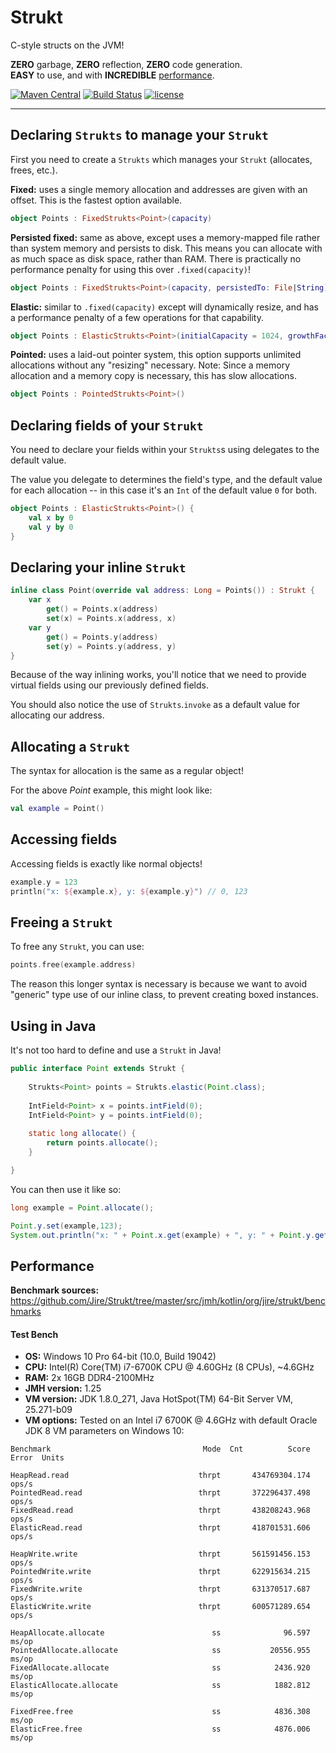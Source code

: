 # Strukt

C-style structs on the JVM!

**ZERO** garbage, **ZERO** reflection, **ZERO** code generation.  
**EASY** to use, and with **INCREDIBLE** [performance](#performance).

[![Maven Central](https://img.shields.io/maven-central/v/org.jire.strukt/strukt.svg)](https://search.maven.org/search?q=g:org.jire.strukt)
[![Build Status](https://travis-ci.com/Jire/Strukt.svg?branch=master)](https://travis-ci.com/Jire/Strukt)
[![license](https://img.shields.io/github/license/Jire/Strukt.svg)](https://github.com/Jire/Strukt/blob/master/LICENSE.txt)

---

## Declaring `Strukts` to manage your `Strukt`

First you need to create a `Strukts` which manages your `Strukt` (allocates, frees, etc.).

**Fixed:** uses a single memory allocation and addresses are given with an offset. This is the fastest option available.

```kotlin
object Points : FixedStrukts<Point>(capacity)
```

**Persisted fixed:** same as above, except uses a memory-mapped file rather than system memory and persists to disk.
This means you can allocate with as much space as disk space, rather than RAM. There is practically no performance
penalty for using this over `.fixed(capacity)`!

```kotlin
object Points : FixedStrukts<Point>(capacity, persistedTo: File|String)
```

**Elastic:** similar to `.fixed(capacity)` except will dynamically resize, and has a performance penalty of a few
operations for that capability.

```kotlin
object Points : ElasticStrukts<Point>(initialCapacity = 1024, growthFactor = 2.0)
```

**Pointed:** uses a laid-out pointer system, this option supports unlimited allocations without any "resizing"
necessary. Note: Since a memory allocation and a memory copy is necessary, this has slow allocations.

```kotlin
object Points : PointedStrukts<Point>()
```

## Declaring fields of your `Strukt`

You need to declare your fields within your `Strukts`s using delegates to the default value.

The value you delegate to determines the field's type, and the default value for each allocation -- in this case it's
an `Int` of the default value `0` for both.

```kotlin
object Points : ElasticStrukts<Point>() {
	val x by 0
	val y by 0
}
```

## Declaring your inline `Strukt`

```kotlin
inline class Point(override val address: Long = Points()) : Strukt {
	var x
		get() = Points.x(address)
		set(x) = Points.x(address, x)
	var y
		get() = Points.y(address)
		set(y) = Points.y(address, y)
}
```

Because of the way inlining works, you'll notice that we need to provide virtual fields using our previously defined
fields.

You should also notice the use of `Strukts`.`invoke` as a default value for allocating our address.

## Allocating a `Strukt`

The syntax for allocation is the same as a regular object!

For the above _Point_ example, this might look like:

```kotlin
val example = Point()
```

## Accessing fields

Accessing fields is exactly like normal objects!

```kotlin
example.y = 123
println("x: ${example.x}, y: ${example.y}") // 0, 123
```

## Freeing a `Strukt`

To free any `Strukt`, you can use:

```kotlin
points.free(example.address)
```

The reason this longer syntax is necessary is because we want to avoid "generic" type use of our inline class, to
prevent creating boxed instances.

## Using in Java

It's not too hard to define and use a `Strukt` in Java!

```java
public interface Point extends Strukt {
	
	Strukts<Point> points = Strukts.elastic(Point.class);
	
	IntField<Point> x = points.intField(0);
	IntField<Point> y = points.intField(0);
	
	static long allocate() {
		return points.allocate();
	}

}
```

You can then use it like so:

```java
long example = Point.allocate();

Point.y.set(example,123);
System.out.println("x: " + Point.x.get(example) + ", y: " + Point.y.get(example)); // 0, 123
```

## Performance

**Benchmark sources:** https://github.com/Jire/Strukt/tree/master/src/jmh/kotlin/org/jire/strukt/benchmarks

#### Test Bench

* **OS:** Windows 10 Pro 64-bit (10.0, Build 19042)
* **CPU:** Intel(R) Core(TM) i7-6700K CPU @ 4.60GHz (8 CPUs), ~4.6GHz
* **RAM:** 2x 16GB DDR4-2100MHz
* **JMH version:** 1.25
* **VM version:** JDK 1.8.0_271, Java HotSpot(TM) 64-Bit Server VM, 25.271-b09
* **VM options:** <none>
  Tested on an Intel i7 6700K @ 4.6GHz with default Oracle JDK 8 VM parameters on Windows 10:

```
Benchmark                                  Mode  Cnt          Score   Error  Units

HeapRead.read                             thrpt       434769304.174          ops/s
PointedRead.read                          thrpt       372296437.498          ops/s
FixedRead.read                            thrpt       438208243.968          ops/s
ElasticRead.read                          thrpt       418701531.606          ops/s

HeapWrite.write                           thrpt       561591456.153          ops/s
PointedWrite.write                        thrpt       622915634.215          ops/s
FixedWrite.write                          thrpt       631370517.687          ops/s
ElasticWrite.write                        thrpt       600571289.654          ops/s

HeapAllocate.allocate                        ss              96.597          ms/op
PointedAllocate.allocate                     ss           20556.955          ms/op
FixedAllocate.allocate                       ss            2436.920          ms/op
ElasticAllocate.allocate                     ss            1882.812          ms/op

FixedFree.free                               ss            4836.308          ms/op
ElasticFree.free                             ss            4876.006          ms/op
```